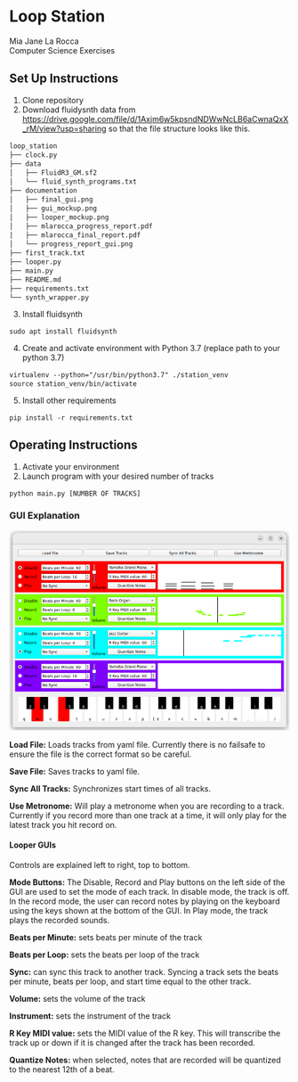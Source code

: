# Loop Station #
Mia Jane La Rocca \
Computer Science Exercises

## Set Up Instructions ##

1. Clone repository
2. Download fluidysnth data from https://drive.google.com/file/d/1Axjm6w5kpsndNDWwNcLB6aCwnaQxX_rM/view?usp=sharing so that the file structure looks like this.
```
loop_station
├── clock.py
├── data
│   ├── FluidR3_GM.sf2
│   └── fluid_synth_programs.txt
├── documentation
│   ├── final_gui.png
│   ├── gui_mockup.png
│   ├── looper_mockup.png
│   ├── mlarocca_progress_report.pdf
|   ├── mlarocca_final_report.pdf
│   └── progress_report_gui.png
├── first_track.txt
├── looper.py
├── main.py
├── README.md
├── requirements.txt
└── synth_wrapper.py
```
3. Install fluidsynth
```
sudo apt install fluidsynth
```
4. Create and activate environment with Python 3.7 (replace path to your python 3.7)
```
virtualenv --python="/usr/bin/python3.7" ./station_venv
source station_venv/bin/activate
```
5. Install other requirements
```
pip install -r requirements.txt
```

## Operating Instructions ##
1. Activate your environment
2. Launch program with your desired number of tracks
```
python main.py [NUMBER OF TRACKS]
```
### GUI Explanation ###
![Final Gui](./documentation/final_gui.png)

**Load File:** Loads tracks from yaml file. Currently there is no failsafe to ensure the file is the correct format so be careful.

**Save File:** Saves tracks to yaml file.

**Sync All Tracks:** Synchronizes start times of all tracks.

**Use Metronome:** Will play a metronome when you are recording to a track. Currently if you record more than one track at a time, it will only play for the latest track you hit record on.

#### Looper GUIs ####

Controls are explained left to right, top to bottom.

**Mode Buttons:** The Disable, Record and Play buttons on the left side of the GUI are used to set the mode of each track. In disable mode, the track is off. In the record mode, the user can record notes by playing on the keyboard using the keys shown at the bottom of the GUI. In Play mode, the track plays the recorded sounds.

**Beats per Minute:** sets beats per minute of the track

**Beats per Loop:** sets the beats per loop of the track

**Sync:** can sync this track to another track. Syncing a track sets the beats per minute, beats per loop, and start time equal to the other track.

**Volume:** sets the volume of the track

**Instrument:** sets the instrument of the track

**R Key MIDI value:** sets the MIDI value of the R key. This will transcribe the track up or down if it is changed after the track has been recorded.

**Quantize Notes:** when selected, notes that are recorded will be quantized to the nearest 12th of a beat.

